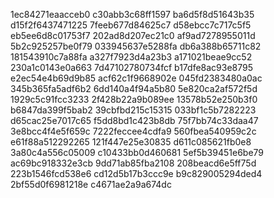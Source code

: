 1ec84271eaacceb0
c30abb3c68ff1597
ba6d5f8d51643b35
d15f2f6437471225
7feeb677d84625c7
d58ebcc7c717c5f5
eb5ee6d8c01753f7
202ad8d207ec21c0
af9ad7278955011d
5b2c925257be0f79
033945637e5288fa
db6a388b65711c82
181543910c7a88fa
a327f7923d4a23b3
a171021beae9cc52
230a1c0143e0a663
7d47102780734fcf
b17dfe8ac93e8795
e2ec54e4b69d9b85
acf62c1f9668902e
045fd2383480a0ac
345b365fa5adf6b2
6dd140a4f94a5b80
5e820ca2af572f5d
1929c5c91fcc3233
2f428b22a9b089ee
13578b52e250b3f0
b6847da399f5bab2
39cbfbd215c15315
033bf1c5b7282223
d65cac25e7017c65
f5dd8bd1c423b8db
75f7bb74c33daa47
3e8bcc4f4e5f659c
7222feccee4cdfa9
560fbea540959c2c
e61f88a512292265
121f447e25e30835
d611c085621fb0e8
3a80c4a556c05009
c10433bb0d460681
5ef5b39451e6be79
ac69bc918332e3cb
9dd71ab85fba2108
208beacd6e5ff75d
223b1546fcd538e6
cd12d5b17b3ccc9e
b9c829005294ded4
2bf55d0f6981218e
c4671ae2a9a674dc
